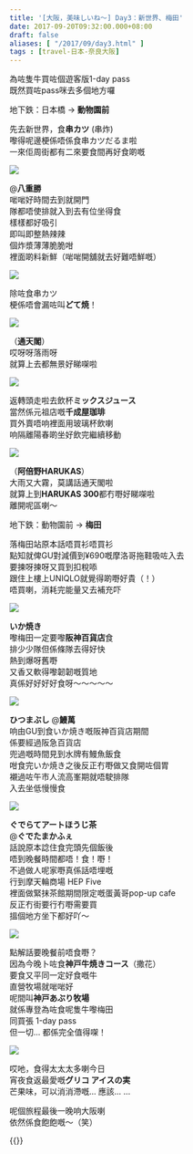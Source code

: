 ```yaml
---
title: '[大阪，美味しいね～] Day3：新世界、梅田'
date: 2017-09-20T09:32:00.000+08:00
draft: false
aliases: [ "/2017/09/day3.html" ]
tags : [travel-日本-奈良大阪]
---
```


為咗隻牛買咗個遊客版1-day pass  
既然買咗pass咪去多個地方囉  
  
地下鉄：日本橋 → **動物園前**  
  
先去新世界，食**串カツ** (串炸)  
嚟得呢邊梗係唔係食串カツだるま啦  
一來佢周街都有二來要食間再好食啲嘅  

[![](https://c1.staticflickr.com/5/4350/36332499460_45a29f37ab_z.jpg)](https://c1.staticflickr.com/5/4350/36332499460_45a29f37ab_z.jpg)

@**八重勝**  
啱啱好時間去到就開門  
隊都唔使排就入到去有位坐得食  
樣樣都好吸引  
即叫即整熱辣辣  
個炸漿薄薄脆脆咁  
裡面啲料新鮮（啱啱開舖就去好難唔鮮嘅）  

[![](https://c1.staticflickr.com/5/4397/35893524024_c2151dd341_z.jpg)](https://c1.staticflickr.com/5/4397/35893524024_c2151dd341_z.jpg)

除咗食串カツ  
梗係唔會漏咗叫**どて焼**！  

[![](https://c1.staticflickr.com/5/4421/35893769154_dd92751c87_z.jpg)](https://c1.staticflickr.com/5/4421/35893769154_dd92751c87_z.jpg)

（**通天閣**）  
哎呀呀落雨呀  
就算上去都無景好睇㗎啦  

[![](https://c1.staticflickr.com/5/4386/35893768464_db6a19931b_z.jpg)](https://c1.staticflickr.com/5/4386/35893768464_db6a19931b_z.jpg)

返轉頭走啦去飲杯**ミックスジュース**  
當然係元祖店嘅**千成屋珈琲**  
買外賣唔响裡面用玻璃杯飲喇  
响隔離陽春啲坐好飲完繼續移動  

[![](https://c1.staticflickr.com/5/4407/35919260893_7d08d67e17_z.jpg)](https://c1.staticflickr.com/5/4407/35919260893_7d08d67e17_z.jpg)

（**阿倍野HARUKAS**）  
大雨又大霧，莫講話通天閣啦  
就算上到**HARUKAS 300**都冇嘢好睇㗎啦  
離開呢區喇～  
  
地下鉄：動物園前 → **梅田**  
  
落梅田站原本話唔買衫唔買衫  
點知就俾GU對減價到¥690嘅摩洛哥拖鞋吸咗入去  
要揀呀揀呀又買到扣稅㖭  
跟住上樓上UNIQLO就覺得啲嘢好貴（！）  
唔買喇，消耗完能量又去補充吓  

[![](https://c1.staticflickr.com/5/4401/35894043464_80ef94631a_z.jpg)](https://c1.staticflickr.com/5/4401/35894043464_80ef94631a_z.jpg)

**いか焼き**  
嚟梅田一定要嚟**阪神百貨店**食  
排少少隊但係條隊去得好快  
熱到爆呀舊嘢  
又香又軟得嚟韌韌嘅質地  
真係好好好好食呀～～～～～  

[![](https://c1.staticflickr.com/5/4383/35964691003_29006c600a_z.jpg)](https://c1.staticflickr.com/5/4383/35964691003_29006c600a_z.jpg)

**ひつまぶし** @**鰻萬**  
响由GU到食いか焼き嘅阪神百貨店期間  
係要經過阪急百貨店  
兜過嘅時間見到水牌有鰻魚飯食  
咁食完いか焼き之後反正冇嘢做又食開咗個胃  
襯過咗午市人流高峯期就唔駛排隊  
入去坐低慢慢食  

[![](https://c1.staticflickr.com/5/4405/35965071383_5481bc9759_z.jpg)](https://c1.staticflickr.com/5/4405/35965071383_5481bc9759_z.jpg)

**ぐでらてアートほうじ茶**  
@**ぐでたまかふぇ**  
話說原本諗住食完頭先個飯後  
唔到晚餐時間都唔！食！嘢！  
不過做人呢家嘢真係話唔埋嘅  
行到摩天輪商場 HEP Five  
裡面做緊抹茶館期間限定嘅蛋黃哥pop-up cafe  
反正冇街要行冇嘢需要買  
搵個地方坐下都好吖～  

[![](https://c1.staticflickr.com/5/4439/36774178105_ca4e8becb8_z.jpg)](https://c1.staticflickr.com/5/4439/36774178105_ca4e8becb8_z.jpg)

點解話要晚餐前唔食嘢？  
因為今晚卜咗食**神戸牛焼きコース**（撒花）  
要食又平同一定好食嘅牛  
直營牧場就啱啱好  
呢間叫**神戸あぶり牧場**  
就係專登為咗食呢隻牛嚟梅田  
同買張 1-day pass  
但一切... 都係完全值得㗎！  

[![](https://c1.staticflickr.com/5/4393/36605177692_32e49a5a8c_z.jpg)](https://c1.staticflickr.com/5/4393/36605177692_32e49a5a8c_z.jpg)

哎吔，食得太太太多喇今日  
宵夜食返最愛嘅**グリコ アイスの実**  
芒果味，可以消消滯嘅... 應該... ...  
  
  
  
呢個旅程最後一晚响大阪喇  
依然係食飽飽嘅～（笑）  

  
{{<osaka>}}
